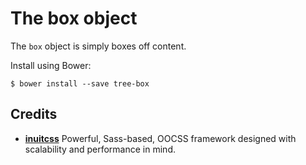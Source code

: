 # The box object

The `box` object is simply boxes off content.

Install using Bower:

    $ bower install --save tree-box

## Credits

* **[inuitcss](https://github.com/inuitcss)** Powerful, Sass-based, OOCSS
framework designed with scalability and performance in mind.
